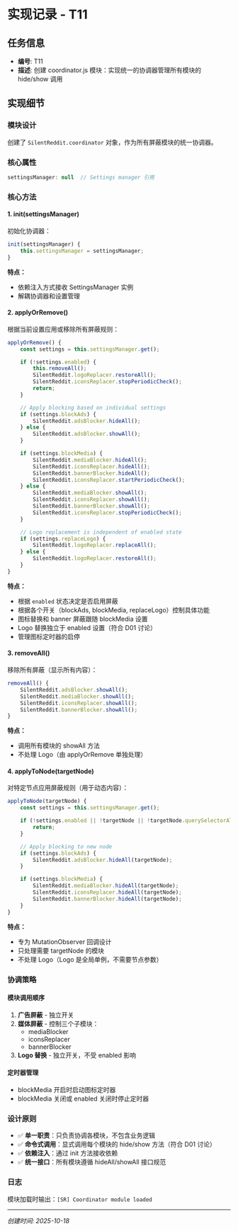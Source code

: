# 实现记录 - T11

## 任务信息
- **编号**: T11
- **描述**: 创建 coordinator.js 模块：实现统一的协调器管理所有模块的 hide/show 调用

## 实现细节

### 模块设计
创建了 `SilentReddit.coordinator` 对象，作为所有屏蔽模块的统一协调器。

### 核心属性
```javascript
settingsManager: null  // Settings manager 引用
```

### 核心方法

#### 1. init(settingsManager)
初始化协调器：
```javascript
init(settingsManager) {
    this.settingsManager = settingsManager;
}
```

**特点：**
- 依赖注入方式接收 SettingsManager 实例
- 解耦协调器和设置管理

#### 2. applyOrRemove()
根据当前设置应用或移除所有屏蔽规则：
```javascript
applyOrRemove() {
    const settings = this.settingsManager.get();

    if (!settings.enabled) {
        this.removeAll();
        SilentReddit.logoReplacer.restoreAll();
        SilentReddit.iconsReplacer.stopPeriodicCheck();
        return;
    }

    // Apply blocking based on individual settings
    if (settings.blockAds) {
        SilentReddit.adsBlocker.hideAll();
    } else {
        SilentReddit.adsBlocker.showAll();
    }

    if (settings.blockMedia) {
        SilentReddit.mediaBlocker.hideAll();
        SilentReddit.iconsReplacer.hideAll();
        SilentReddit.bannerBlocker.hideAll();
        SilentReddit.iconsReplacer.startPeriodicCheck();
    } else {
        SilentReddit.mediaBlocker.showAll();
        SilentReddit.iconsReplacer.showAll();
        SilentReddit.bannerBlocker.showAll();
        SilentReddit.iconsReplacer.stopPeriodicCheck();
    }

    // Logo replacement is independent of enabled state
    if (settings.replaceLogo) {
        SilentReddit.logoReplacer.replaceAll();
    } else {
        SilentReddit.logoReplacer.restoreAll();
    }
}
```

**特点：**
- 根据 `enabled` 状态决定是否启用屏蔽
- 根据各个开关（blockAds, blockMedia, replaceLogo）控制具体功能
- 图标替换和 banner 屏蔽跟随 blockMedia 设置
- Logo 替换独立于 enabled 设置（符合 D01 讨论）
- 管理图标定时器的启停

#### 3. removeAll()
移除所有屏蔽（显示所有内容）：
```javascript
removeAll() {
    SilentReddit.adsBlocker.showAll();
    SilentReddit.mediaBlocker.showAll();
    SilentReddit.iconsReplacer.showAll();
    SilentReddit.bannerBlocker.showAll();
}
```

**特点：**
- 调用所有模块的 showAll 方法
- 不处理 Logo（由 applyOrRemove 单独处理）

#### 4. applyToNode(targetNode)
对特定节点应用屏蔽规则（用于动态内容）：
```javascript
applyToNode(targetNode) {
    const settings = this.settingsManager.get();

    if (!settings.enabled || !targetNode || !targetNode.querySelectorAll) {
        return;
    }

    // Apply blocking to new node
    if (settings.blockAds) {
        SilentReddit.adsBlocker.hideAll(targetNode);
    }

    if (settings.blockMedia) {
        SilentReddit.mediaBlocker.hideAll(targetNode);
        SilentReddit.iconsReplacer.hideAll(targetNode);
        SilentReddit.bannerBlocker.hideAll(targetNode);
    }
}
```

**特点：**
- 专为 MutationObserver 回调设计
- 只处理需要 targetNode 的模块
- 不处理 Logo（Logo 是全局单例，不需要节点参数）

### 协调策略

#### 模块调用顺序
1. **广告屏蔽** - 独立开关
2. **媒体屏蔽** - 控制三个子模块：
   - mediaBlocker
   - iconsReplacer
   - bannerBlocker
3. **Logo 替换** - 独立开关，不受 enabled 影响

#### 定时器管理
- blockMedia 开启时启动图标定时器
- blockMedia 关闭或 enabled 关闭时停止定时器

### 设计原则
- ✅ **单一职责**：只负责协调各模块，不包含业务逻辑
- ✅ **命令式调用**：显式调用每个模块的 hide/show 方法（符合 D01 讨论）
- ✅ **依赖注入**：通过 init 方法接收依赖
- ✅ **统一接口**：所有模块遵循 hideAll/showAll 接口规范

### 日志
模块加载时输出：`[SR] Coordinator module loaded`

---
*创建时间: 2025-10-18*
